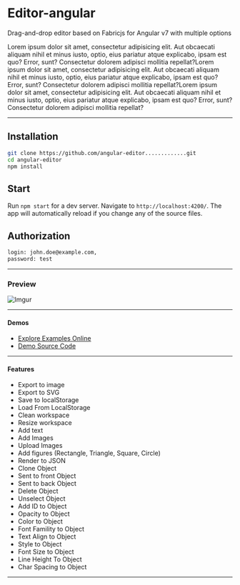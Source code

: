# Editor-angular

Drag-and-drop editor based on Fabricjs for Angular v7 with multiple options

Lorem ipsum dolor sit amet, consectetur adipisicing elit. Aut obcaecati aliquam nihil et minus iusto, optio, eius pariatur atque explicabo, ipsam est quo? Error, sunt? Consectetur dolorem adipisci mollitia repellat?Lorem ipsum dolor sit amet, consectetur adipisicing elit. Aut obcaecati aliquam nihil et minus iusto, optio, eius pariatur atque explicabo, ipsam est quo? Error, sunt? Consectetur dolorem adipisci mollitia repellat?Lorem ipsum dolor sit amet, consectetur adipisicing elit. Aut obcaecati aliquam nihil et minus iusto, optio, eius pariatur atque explicabo, ipsam est quo? Error, sunt? Consectetur dolorem adipisci mollitia repellat?

---

## Installation

```bash
git clone https://github.com/angular-editor.............git
cd angular-editor
npm install
```
## Start

Run `npm start` for a dev server. Navigate to `http://localhost:4200/`. The app will automatically reload if you change any of the source files.

## Authorization

```bash
login: john.doe@example.com,
password: test
```

---

### Preview 
![Imgur](https://imgur.com/z3Lhpyw.png)

---

#### Demos

*  [Explore Examples Online](http://internal-editor.ocs-test-srv.com/)
*  [Demo Source Code](??)

---

#### Features
* Export to image
* Export to SVG
* Save to localStorage
* Load From LocalStorage
* Clean workspace
* Resize workspace
* Add text
* Add Images
* Upload Images
* Add figures (Rectangle, Triangle, Square, Circle)
* Render to JSON
* Clone Object
* Sent to front Object
* Sent to back Object
* Delete Object
* Unselect Object
* Add ID to Object
* Opacity to Object
* Color to Object
* Font Famility to Object
* Text Align to Object
* Style to Object
* Font Size to Object
* Line Height To Object
* Char Spacing to Object

---
